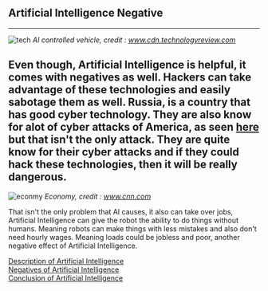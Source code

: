 ## Artificial Intelligence Negative
---

![tech](https://cdn.technologyreview.com/i/images/a224-056.jpg?sw=3500)
_AI controlled vehicle, credit : www.cdn.technologyreview.com_


Even though, Artificial Intelligence is helpful, it comes with negatives as well. Hackers can
take advantage of these technologies and easily sabotage them as well. Russia, is a country that has
good cyber technology. They are also know for alot of cyber attacks of America, as seen [here](https://www.theguardian.com/us-news/2018/jul/13/russians-hillary-clinton-email-server-trump-indictment)
but that isn't the only attack. They are quite know for their cyber attacks and if they could hack these
technologies, then it will be really dangerous.
---

![econmy](https://cdn.images.express.co.uk/img/dynamic/151/590x/secondary/Artificial-intelligence-AI-robots-replace-humans-machines-take-over-jobs-1511949.jpg?r=1537199484610)
_Economy, credit : www.cnn.com_


That isn't the only problem that AI causes, it also can take over jobs, Artificial Intelligence can
give the robot the ability to do things without humans. Meaning robots can make things with less
mistakes and also don't need hourly wages. Meaning loads could be jobless and poor, another negative effect
of Artificial Intelligence.

[Description of Artificial Intelligence](description.md)   
[Negatives of Artificial Intelligence](negative.md)   
[Conclusion of Artificial Intelligence](conclusion.md)   